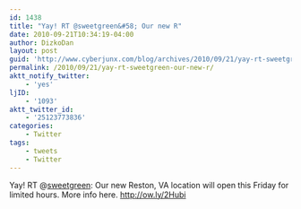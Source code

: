 ```yaml
---
id: 1438
title: "Yay! RT @sweetgreen&#58; Our new R"
date: 2010-09-21T10:34:19-04:00
author: DizkoDan
layout: post
guid: 'http://www.cyberjunx.com/blog/archives/2010/09/21/yay-rt-sweetgreen-our-new-r/'
permalink: /2010/09/21/yay-rt-sweetgreen-our-new-r/
aktt_notify_twitter:
    - 'yes'
ljID:
    - '1093'
aktt_twitter_id:
    - '25123773836'
categories:
    - Twitter
tags:
    - tweets
    - Twitter
---
```


Yay! RT @[sweetgreen](http://twitter.com/sweetgreen): Our new Reston, VA location will open this Friday for limited hours. More info here. <http://ow.ly/2Hubi>